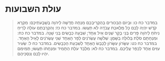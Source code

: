 # עולת השבועות

> במדבר כח כו: וּבְיוֹם הַבִּכּוּרִים בְּהַקְרִיבְכֶם מִנְחָה חֲדָשָׁה לַיהוָה בְּשָׁבֻעֹתֵיכֶם:  מִקְרָא קֹדֶשׁ יִהְיֶה לָכֶם כָּל מְלֶאכֶת עֲבֹדָה לֹא תַעֲשׂוּ.
> במדבר כח כז: וְהִקְרַבְתֶּם עוֹלָה לְרֵיחַ נִיחֹחַ לַיהוָה פָּרִים בְּנֵי בָקָר שְׁנַיִם אַיִל אֶחָד; שִׁבְעָה כְבָשִׂים בְּנֵי שָׁנָה.
> במדבר כח כח: וּמִנְחָתָם סֹלֶת בְּלוּלָה בַשָּׁמֶן:  שְׁלֹשָׁה עֶשְׂרֹנִים לַפָּר הָאֶחָד שְׁנֵי עֶשְׂרֹנִים לָאַיִל הָאֶחָד.
> במדבר כח כט: עִשָּׂרוֹן עִשָּׂרוֹן לַכֶּבֶשׂ הָאֶחָד לְשִׁבְעַת הַכְּבָשִׂים.
> במדבר כח ל: שְׂעִיר עִזִּים אֶחָד לְכַפֵּר עֲלֵיכֶם.
> במדבר כח לא: מִלְּבַד עֹלַת הַתָּמִיד וּמִנְחָתוֹ תַּעֲשׂוּ; תְּמִימִם יִהְיוּ לָכֶם וְנִסְכֵּיהֶם. 
 

